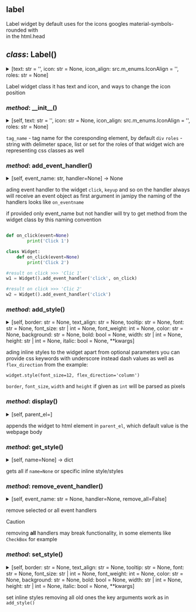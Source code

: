 ## label

Label widget
by default uses for the icons googles material-symbols-rounded
with <link href="https://fonts.googleapis.com/css2?family=Material+Symbols+Rounded" rel="stylesheet" />    
in the html.head

## *class*:  Label()

<details><summary>[text: str = '', icon: str = None, icon_align: src.m_enums.IconAlign = '', roles: str = None]</summary>


  ```python
class Label(Component):
    _el:Element = make_el_template(
{
    'tag_name':  'div',
    'roles':'label',
    'children': [
                    {
                    'tag_name':  'i',
                    'roles':'icon label-icon',
                    },
                    {
                    'tag_name':  'span',
                    'roles':'text label-text',
                    },
                ]
}
    )
    def __init__(self, text:str='', icon:str=None, icon_align:IconAlign=IconAlign.NONE, roles:str=None):
        el:Element = self._el.cloneNode(True)
        self._el = el
        children = el.children
        children[1].textContent = text
        if icon:
            children[0].textContent = icon
        if icon_align:
            self.icon_align = icon_align
        if roles:
            self.roles = roles
    @property
    def text(self)->str:
        return self._el.children[1].textContent
    @text.setter
    def text(self, text:str):
        self._el.children[1].textContent = text
    @property
    def icon(self)->str:
        return self._el.children[0].textContent
    @icon.setter
    def icon(self, char:str):
        self._el.children[0].textContent = char
    @property
    def icon_align(self):
        return self._el.dataset.flexDirection
    @icon_align.setter
    def icon_align(self, align:str|IconAlign):
        self._el.dataset.flexDirection = align
```


</details>


Label widget class
it has text and icon, and ways to change the icon position


### *method*:  \_\_init\_\_()

<details><summary>[self, text: str = '', icon: str = None, icon_align: src.m_enums.IconAlign = '', roles: str = None]</summary>


  ```python
    def __init__(self, text:str='', icon:str=None, icon_align:IconAlign=IconAlign.NONE, roles:str=None):
        el:Element = self._el.cloneNode(True)
        self._el = el
        children = el.children
        children[1].textContent = text
        if icon:
            children[0].textContent = icon
        if icon_align:
            self.icon_align = icon_align
        if roles:
            self.roles = roles
```


</details>


`tag_name` - tag name for the coresponding element, by default `div`
`roles` - string with delimeter space, list or set for the roles
of that widget wich are representing css classes as well


### *method*:  add\_event\_handler()

<details><summary>[self, event_name: str, handler=None] ->  None</summary>


  ```python
    def add_event_handler(self, event_name:str, handler=None)->None:
        handler = handler if handler else getattr(self, f'on_{event_name}', None)
        if handler:
            _add_event_handler(self, event_name, handler)
        return self
```


</details>


ading event handler to the widget `click`, `keyup` and so on
the handler always will receive an event object as first argument
in jamipy the naming of the handlers looks like `on_eventname`

if provided only event_name but not handler will try
to get method from the widget class by this naming convention

```python

def on_click(event=None)
        print('Click 1')

class Widget:
    def on_click(event=None)
        print('Click 2')

#result on click >>> 'Clic 1'
w1 = Widget().add_event_handler('click', on_click)

#result on click >>> 'Clic 2'
w2 = Widget().add_event_handler('click')

```


### *method*:  add\_style()

<details><summary>[self, border: str = None, text_align: str = None, tooltip: str = None, font: str = None, font_size: str | int = None, font_weight: int = None, color: str = None, background: str = None, bold: bool = None, width: str | int = None, height: str | int = None, italic: bool = None, **kwargs]</summary>


  ```python
    def add_style(self, border:str=None, text_align:str=None,
              tooltip:str=None, font:str=None, font_size:str|int=None,
              font_weight:int=None, color:str=None, background:str=None,
              bold:bool=None, width:str|int=None, height:str|int=None,
              italic:bool=None, **kwargs):
        style = self._el.style
        css:dict = {
            'font-weight': font_weight if bold == None else f"{'bold' if bold == True else 'unset'}",
            'color': color,
            'width': width if isinstance(width, str) else f'{width}px',
            'height': height if isinstance(height, str) else f'{height}px',
            'font_family':font,
            'font-size':f'{font_size}px' if isinstance(font_size, int) else font_size,
            'title':tooltip,
            'background-color':background,
            'font-style':italic,
            'text-align':text_align,
            'border' : f'{border}px solid' if isinstance(border, int) else border
        }
        for k,v in kwargs.items():
            css[k.replace('_', '-')] = v
        reset = kwargs.get('_reset', None)
        css_text:str = ';'.join([f'{k}:{v}' for k,v in css.items() if v!=None])
        if not reset:
            style.cssText += css_text
        else:
            style.cssText = css_text
        return self
```


</details>


ading inline styles to the widget
apart from optional parameters you can provide css keywords
with underscore instead dash values as well as `flex_direction`
from the example:

`widget.style(font_size=12, flex_direction='column')`

`border`, `font_size`, `width` and `height` if given as `int`
will be parsed as pixels


### *method*:  display()

<details><summary>[self, parent_el=<MagicMock name='mock.document.body' id='4356702624'>]</summary>


  ```python
    def display(self, parent_el=document.body):
        parent_el.append(self._el)
        return self
```


</details>


appends the widget to html element in `parent_el`,
which default value is the webpage body


### *method*:  get\_style()

<details><summary>[self, name=None] ->  dict</summary>


  ```python
    def get_style(self, name=None)->dict:
        styles:str = self.el.style.cssText
        styles = styles.split(';')
        result = {}
        for style in styles:
            style = style.split(':')
            result[style[0]] = style[1]
        return result if name == None else result.get(name, {})
```


</details>


gets all if `name=None` or specific inline style/styles


### *method*:  remove\_event\_handler()

<details><summary>[self, event_name: str = None, handler=None, remove_all=False]</summary>


  ```python
    def remove_event_handler(self, event_name:str=None,
                             handler=None, remove_all=False):
        el = self._el
        if event_name and handler:
            if INTERPRETOR == 'py':
                handler = create_proxy(handler)
            el.removeEventListener(event_name, handler)
        elif remove_all:
            new_el = el.cloneNode(True)
            el.replaceWith(new_el)
```


</details>


remove selected or all event handlers
> [!CAUTION]
removing **all** handlers may break functionality,
in some elements like `CheckBox` for example


### *method*:  set\_style()

<details><summary>[self, border: str = None, text_align: str = None, tooltip: str = None, font: str = None, font_size: str | int = None, font_weight: int = None, color: str = None, background: str = None, bold: bool = None, width: str | int = None, height: str | int = None, italic: bool = None, **kwargs]</summary>


  ```python
    def set_style(self, border:str=None, text_align:str=None,
              tooltip:str=None, font:str=None, font_size:str|int=None,
              font_weight:int=None, color:str=None, background:str=None,
              bold:bool=None, width:str|int=None, height:str|int=None,
              italic:bool=None, **kwargs):
        self.add_style(border=border, text_align=text_align,
              tooltip=tooltip, font=font, font_size=font_size,
              font_weight=font_weight, color=color, background=background,
              bold=bold, width=width, height=height, italic=italic, _reset=True, **kwargs)
```


</details>


set inline styles removing all old ones
the key arguments work as in `add_style() `






